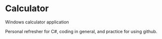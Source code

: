 # Calculator
Windows calculator application

Personal refresher for C#, coding in general, and practice for using github.
